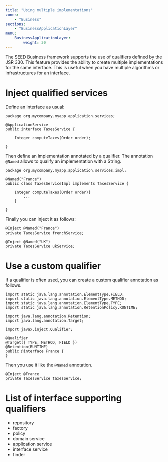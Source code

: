 ```yaml
---
title: "Using multiple implementations"
zones:
    - "Business"
sections:
    - "BusinessApplicationLayer"
menu:
    BusinessApplicationLayer:
        weight: 30
---
```


The SEED Business framework supports the use of qualifiers defined by the JSR 330. This feature provides the ability to 
create multiple implementations for the same interface. This is useful when you have multiple algorithms or infrastructures
for an interface.

# Inject qualified services

Define an interface as usual:

    package org.mycompany.myapp.application.services;

    @ApplicationService
    public interface TaxesService {
    
        Integer computeTaxes(Order order);
    
    }
    
Then define an implementation annotated by a qualifier. The annotation `@Named` allows to qualify an implementation with
a String.
    
    package org.mycompany.myapp.application.services.impl;
    
    @Named("France")
    public class TaxesServiceImpl implements TaxesService {
    
        Integer computeTaxes(Order order){
            ...
        }
    
    }

Finally you can inject it as follows:

    @Inject @Named("France")
    private TaxesService frenchService;
    
    @Inject @Named("UK")
    private TaxesService ukService;

# Use a custom qualifier

If a qualifier is often used, you can create a custom qualifier annotation as follows.

```
import static java.lang.annotation.ElementType.FIELD;
import static java.lang.annotation.ElementType.METHOD;
import static java.lang.annotation.ElementType.TYPE;
import static java.lang.annotation.RetentionPolicy.RUNTIME;
 
import java.lang.annotation.Retention;
import java.lang.annotation.Target;
 
import javax.inject.Qualifier;
 
@Qualifier
@Target({ TYPE, METHOD, FIELD })
@Retention(RUNTIME)
public @interface France {
}
```

Then you use it like the `@Named` annotation.
   
```
@Inject @France
private TaxesService taxesService;
```

# List of interface supporting qualifiers

* repository
* factory
* policy
* domain service
* application service
* interface service
* finder

